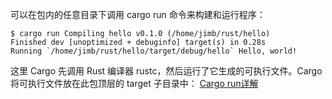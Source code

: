可以在包内的任意目录下调用 cargo run 命令来构建和运行程序：
```
$ cargo run Compiling hello v0.1.0 (/home/jimb/rust/hello) 
Finished dev [unoptimized + debuginfo] target(s) in 0.28s 
Running `/home/jimb/rust/hello/target/debug/hello` Hello, world!
```
这里 Cargo 先调用 Rust 编译器 rustc，然后运行了它生成的可执行文件。Cargo 将可执行文件放在此包顶层的 target 子目录中：
[Cargo run详解](../ChatGpt/Cargo%20run详解.md)